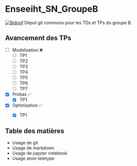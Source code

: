 # Enseeiht_SN_GroupeB
[![Bidoof](https://img.pokemondb.net/sprites/black-white/anim/shiny/bidoof.gif)](http://pokemondb.net/pokedex/bidoof)
Dépot git communs pour les TDs et TPs du groupe B.

## Avancement des TPs
- [ ] Modelisation :x:
	- [ ] TP1
	- [ ] TP2
	- [ ] TP3
	- [ ] TP4
	- [ ] TP5
	- [ ] TP6
	- [ ] TP7
- [x] Probas :white_check_mark:
	- [x] TP1
- [x] Optimisation :white_check_mark:
	- [x] TP1


## Table des matières
- Usage de git
- Usage de markdown
- Usage de jupyter notebook
- Usage atom teletype
